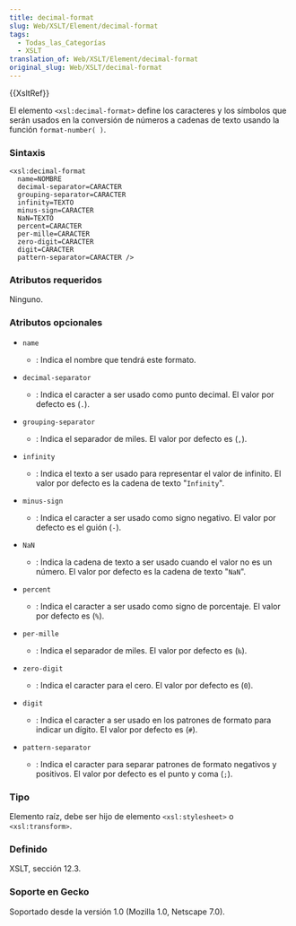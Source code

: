 ```yaml
---
title: decimal-format
slug: Web/XSLT/Element/decimal-format
tags:
  - Todas_las_Categorías
  - XSLT
translation_of: Web/XSLT/Element/decimal-format
original_slug: Web/XSLT/decimal-format
---
```


{{XsltRef}}

El elemento `<xsl:decimal-format>` define los caracteres y los símbolos que serán usados en la conversión de números a cadenas de texto usando la función `format-number( )`.

### Sintaxis

```
<xsl:decimal-format
  name=NOMBRE
  decimal-separator=CARACTER
  grouping-separator=CARACTER
  infinity=TEXTO
  minus-sign=CARACTER
  NaN=TEXTO
  percent=CARACTER
  per-mille=CARACTER
  zero-digit=CARACTER
  digit=CARACTER
  pattern-separator=CARACTER />
```

### Atributos requeridos

Ninguno.

### Atributos opcionales

- `name`
  - : Indica el nombre que tendrá este formato.

- `decimal-separator`
  - : Indica el caracter a ser usado como punto decimal. El valor por defecto es (`.`).

- `grouping-separator`
  - : Indica el separador de miles. El valor por defecto es (`,`).

- `infinity`
  - : Indica el texto a ser usado para representar el valor de infinito. El valor por defecto es la cadena de texto "`Infinity`".

- `minus-sign`
  - : Indica el caracter a ser usado como signo negativo. El valor por defecto es el guión (`-`).

- `NaN`
  - : Indica la cadena de texto a ser usado cuando el valor no es un número. El valor por defecto es la cadena de texto "`NaN`".

- `percent`
  - : Indica el caracter a ser usado como signo de porcentaje. El valor por defecto es (`%`).

- `per-mille`
  - : Indica el separador de miles. El valor por defecto es (`‰`).

- `zero-digit`
  - : Indica el caracter para el cero. El valor por defecto es (`0`).

- `digit`
  - : Indica el caracter a ser usado en los patrones de formato para indicar un dígito. El valor por defecto es (`#`).

- `pattern-separator`
  - : Indica el caracter para separar patrones de formato negativos y positivos. El valor por defecto es el punto y coma (`;`).

### Tipo

Elemento raíz, debe ser hijo de elemento `<xsl:stylesheet>` o `<xsl:transform>`.

### Definido

XSLT, sección 12.3.

### Soporte en Gecko

Soportado desde la versión 1.0 (Mozilla 1.0, Netscape 7.0).
